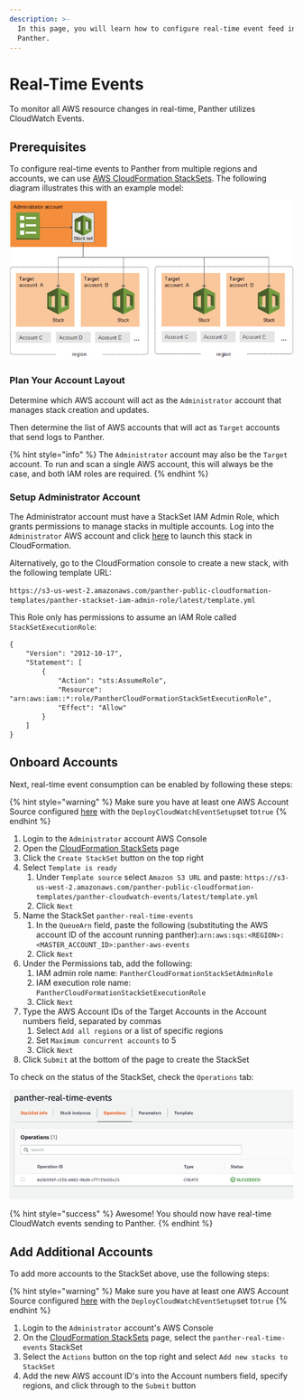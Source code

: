 ```yaml
---
description: >-
  In this page, you will learn how to configure real-time event feed into
  Panther.
---
```


# Real-Time Events

To monitor all AWS resource changes in real-time, Panther utilizes CloudWatch Events.

## Prerequisites

To configure real-time events to Panther from multiple regions and accounts, we can use [AWS CloudFormation StackSets](https://docs.aws.amazon.com/AWSCloudFormation/latest/UserGuide/what-is-cfnstacksets.html). The following diagram illustrates this with an example model:

![](../../.gitbook/assets/stack_set_conceptual_sv.png)

### Plan Your Account Layout

Determine which AWS account will act as the `Administrator` account that manages stack creation and updates.

Then determine the list of AWS accounts that will act as `Target` accounts that send logs to Panther.

{% hint style="info" %}
The `Administrator` account may also be the `Target` account. To run and scan a single AWS account, this will always be the case, and both IAM roles are required.
{% endhint %}

### Setup Administrator Account

The Administrator account must have a StackSet IAM Admin Role, which grants permissions to manage stacks in multiple accounts. Log into the `Administrator` AWS account and click [here](https://us-west-2.console.aws.amazon.com/cloudformation/home?region=us-west-2#/stacks/create/review?templateURL=https://s3-us-west-2.amazonaws.com/panther-public-cloudformation-templates/panther-stackset-iam-admin-role/latest/template.yml&stackName=panther-stackset-iam-admin-role) to launch this stack in CloudFormation.

Alternatively, go to the CloudFormation console to create a new stack, with the following template URL:

`https://s3-us-west-2.amazonaws.com/panther-public-cloudformation-templates/panther-stackset-iam-admin-role/latest/template.yml`

This Role only has permissions to assume an IAM Role called `StackSetExecutionRole`:

```text
{
    "Version": "2012-10-17",
    "Statement": [
        {
            "Action": "sts:AssumeRole",
            "Resource": "arn:aws:iam::*:role/PantherCloudFormationStackSetExecutionRole",
            "Effect": "Allow"
        }
    ]
}
```

## Onboard Accounts

Next, real-time event consumption can be enabled by following these steps:

{% hint style="warning" %}
Make sure you have at least one AWS Account Source configured [here](aws-compliance-setup.md) with the `DeployCloudWatchEventSetup`set to`true`
{% endhint %}

1. Login to the `Administrator` account AWS Console
2. Open the [CloudFormation StackSets](https://us-west-2.console.aws.amazon.com/cloudformation/home?region=us-west-2#/stacksets) page
3. Click the `Create StackSet` button on the top right
4. Select `Template is ready`
   1. Under `Template source` select `Amazon S3 URL` and paste: `https://s3-us-west-2.amazonaws.com/panther-public-cloudformation-templates/panther-cloudwatch-events/latest/template.yml`
   2. Click `Next`
5. Name the StackSet `panther-real-time-events`
   1. In the `QueueArn` field, paste the following \(substituting the AWS account ID of the account running panther\):`arn:aws:sqs:<REGION>:<MASTER_ACCOUNT_ID>:panther-aws-events`
   2. Click `Next`
6. Under the Permissions tab, add the following:
   1. IAM admin role name: `PantherCloudFormationStackSetAdminRole`
   2. IAM execution role name: `PantherCloudFormationStackSetExecutionRole`
   3. Click `Next`
7. Type the AWS Account IDs of the Target Accounts in the Account numbers field, separated by commas
   1. Select `Add all regions` or a list of specific regions
   2. Set `Maximum concurrent accounts` to 5
   3. Click `Next`
8. Click `Submit` at the bottom of the page to create the StackSet

To check on the status of the StackSet, check the `Operations` tab:

![](../../.gitbook/assets/screen-shot-2020-01-21-at-4.51.31-pm.png)

{% hint style="success" %}
Awesome! You should now have real-time CloudWatch events sending to Panther.
{% endhint %}

## Add Additional Accounts

To add more accounts to the StackSet above, use the following steps:

{% hint style="warning" %}
Make sure you have at least one AWS Account Source configured [here](aws-compliance-setup.md) with the `DeployCloudWatchEventSetup`set to`true`
{% endhint %}

1. Login to the `Administrator` account's AWS Console
2. On the [CloudFormation StackSets](https://us-west-2.console.aws.amazon.com/cloudformation/home?region=us-west-2#/stacksets) page, select the `panther-real-time-events` StackSet
3. Select the `Actions` button on the top right and select `Add new stacks to StackSet`
4. Add the new AWS account ID's into the Account numbers field, specify regions, and click through to the `Submit` button
